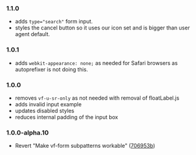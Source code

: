 ### 1.1.0

- adds `type="search"` form input.
- styles the cancel button so it uses our icon set and is bigger than user agent default.

### 1.0.1

- adds `webkit-appearance: none;` as needed for Safari browsers as autoprefixer is not doing this.

### 1.0.0

- removes `vf-u-sr-only` as not needed with removal of floatLabel.js
- adds invalid input example
- updates disabled styles
- reduces internal padding of the input box

### 1.0.0-alpha.10

- Revert "Make vf-form subpatterns workable" ([706953b](https://github.com/visual-framework/vf-core/commit/706953b6fcfbbd1965d17b2ca082432af90ab752))
